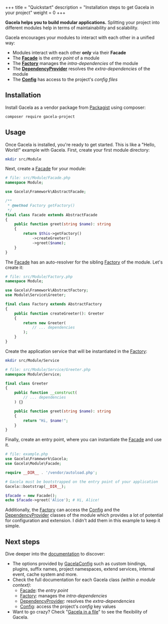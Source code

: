 +++
title = "Quickstart"
description = "Installation steps to get Gacela in your project"
weight = 0
+++

**Gacela helps you to build modular applications.** Splitting your project into different modules help in terms of
maintainability and scalability.

Gacela encourages your modules to interact with each other in a unified way:

- Modules interact with each other **only** via their **Facade**
- The [**Facade**](/docs/facade) is the *entry point* of a module
- The [**Factory**](/docs/factory) manages the *intra-dependencies* of the module
- The [**DependencyProvider**](/docs/dependency-provider) resolves the *extra-dependencies* of the module
- The [**Config**](/docs/config) has access to the project's *config files*

## Installation

Install Gacela as a vendor package from [Packagist](https://packagist.org/packages/gacela-project/gacela) using
composer:

```bash
composer require gacela-project
```

## Usage

Once Gacela is installed, you're ready to get started. 
This is like a "Hello, World!" example with Gacela.
First, create your first module directory:

```bash
mkdir src/Module
```

Next, create a [Facade](/docs/facade) for your module:

```php source
# file: src/Module/Facade.php
namespace Module;

use Gacela\Framework\AbstractFacade;

/**
 * @method Factory getFactory()
 */
final class Facade extends AbstractFacade
{
    public function greet(string $name): string
    {
        return $this->getFactory()
            ->createGreeter()
            ->greet($name);
    }
}
```
The [Facade](/docs/facade) has an auto-resolver for the sibling [Factory](/docs/factory) of the module. 
Let's create it:
```php source
# file: src/Module/Factory.php
namespace Module;

use Gacela\Framework\AbstractFactory;
use Module\Service\Greeter;

final class Factory extends AbstractFactory
{
    public function createGreeter(): Greeter
    {
        return new Greeter(
            // ... dependencies
        );
    }
}
```

Create the application service that will be instantiated in the [Factory](/docs/factory):

```bash
mkdir src/Module/Service
```

```php source
# file: src/Module/Service/Greeter.php
namespace Module\Service;

final class Greeter
{
    public function __construct(
        // ... dependencies
    ) {}

    public function greet(string $name): string
    {
        return "Hi, $name!";
    }
}
```

Finally, create an entry point, where you can instantiate the [Facade](/docs/facade) and use it.
```php source
# file: example.php
use Gacela\Framework\Gacela;
use Gacela\Module\Facade;

require __DIR__ . '/vendor/autoload.php';

# Gacela must be bootstrapped on the entry point of your application
Gacela::bootstrap(__DIR__);

$facade = new Facade();
echo $facade->greet('Alice'); # Hi, Alice!
```

Additionally, the [Factory](/docs/factory) can access the [Config](/docs/config) and
the [DependencyProvider](/docs/dependency-provider) classes of the module which provides a lot of
potential for configuration and extension. I didn't add them in this example to keep it simple.

## Next steps

Dive deeper into the [documentation](/docs/bootstrap) to discover:

- The options provided by [GacelaConfig](/docs/bootstrap/#gacelaconfig) such as custom bindings, plugins, suffix names,
  project namespaces, extend services, internal event, cache system and more.
- Check the full documentation for each Gacela class _(within a module context)_: 
  - [Facade](/docs/facade): the *entry point*
  - [Factory](/docs/factory): manages the *intra-dependencies*
  - [DependencyProvider](/docs/dependency-provider): resolves the *extra-dependencies*
  - [Config](/docs/config): access the project's *config* key values
- Want to go crazy? Check "[Gacela in a file](/docs/extra/#gacela-in-a-file)" to see the flexibility of Gacela.